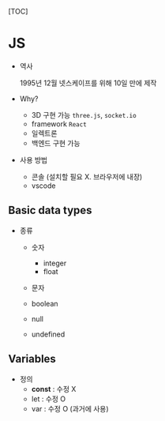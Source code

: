 [TOC]

# JS

- 역사

  1995년 12월 넷스케이프를 위해 10일 만에 제작

- Why?

  - 3D 구현 가능 `three.js`, `socket.io`
  - framework `React`
  - 일렉트론
  - 백엔드 구현 가능

- 사용 방법
  - 콘솔 (설치할 필요 X. 브라우저에 내장)
  - vscode



## Basic data types

- 종류
  - 숫자
    - integer
    - float

  - 문자
  - boolean
  - null
  - undefined




## Variables

- 정의
  - **const** : 수정 X
  - let : 수정 O
  - var : 수정 O (과거에 사용)

